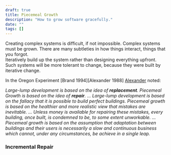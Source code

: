 ```yaml
---
draft: true
title: Piecemeal Growth
description: "How to grow software gracefully."
date: ""
tags: []
---
```


Creating complex systems is difficult, if not impossible. Complex systems must be grown. There are many subtleties in how things interact, things that you forgot.  
Iteratively build up the system rather than designing everything upfront. Such systems will be more tolerant to change, because they were built by iterative change.

  

In the Oregon Experiment \[Brand 1994\]\[Alexander 1988\] [Alexander](http://gee.cs.oswego.edu/dl/ca/ca/ca.html) noted:

_Large-lump development is based on the idea of_ **_replacement_**_. Piecemeal Growth is based on the idea of_ **_repair_**_. … Large-lump development is based on the fallacy that it is possible to build perfect buildings. Piecemeal growth is based on the healthier and more realistic view that mistakes are inevitable. … Unless money is available for repairing these mistakes, every building, once built, is condemned to be, to some extent unworkable. … Piecemeal growth is based on the assumption that adaptation between buildings and their users is necessarily a slow and continuous business which cannot, under any circumstances, be achieve in a single leap._

### Incremental Repair

  

###